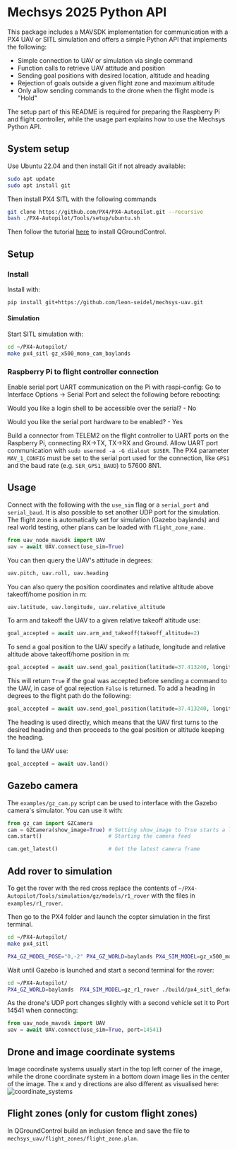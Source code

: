# Mechsys 2025 Python API
This package includes a MAVSDK implementation for communication with a PX4 UAV or SITL simulation and offers a simple Python API that implements the following:

- Simple connection to UAV or simulation via single command
- Function calls to retrieve UAV attitude and position
- Sending goal positions with desired location, altitude and heading
- Rejection of goals outside a given flight zone and maximum altitude
- Only allow sending commands to the drone when the flight mode is "Hold"

The setup part of this README is required for preparing the Raspberry Pi and flight controller, while the usage part explains how to use the Mechsys Python API.

## System setup

Use Ubuntu 22.04 and then install Git if not already available:
```sh
sudo apt update
sudo apt install git
```

Then install PX4 SITL with the following commands

```sh
git clone https://github.com/PX4/PX4-Autopilot.git --recursive
bash ./PX4-Autopilot/Tools/setup/ubuntu.sh
```

Then follow the tutorial [here](https://docs.qgroundcontrol.com/master/en/qgc-user-guide/getting_started/download_and_install.html#ubuntu) to install QGroundControl.

## Setup
### Install 
Install with:
```sh
pip install git+https://github.com/leon-seidel/mechsys-uav.git
```

#### Simulation
Start SITL simulation with:
```sh
cd ~/PX4-Autopilot/
make px4_sitl gz_x500_mono_cam_baylands
```

### Raspberry Pi to flight controller connection
Enable serial port UART communication on the Pi with raspi-config: Go to Interface Options -> Serial Port and select the following before rebooting:

Would you like a login shell to be accessible over the serial? - No

Would you like the serial port hardware to be enabled? - Yes

Build a connector from TELEM2 on the flight controller to UART ports on the Raspberry Pi, connecting RX->TX, TX->RX and Ground. Allow UART port communication with `sudo usermod -a -G dialout $USER`. The PX4 parameter `MAV_1_CONFIG` must be set to the serial port used for the connection, like `GPS1` and the baud rate (e.g. `SER_GPS1_BAUD`) to 57600 8N1.

## Usage
Connect with the following with the `use_sim` flag or a `serial_port` and `serial_baud`. It is also possible to set another UDP port for the simulation.
The flight zone is automatically set for simulation (Gazebo baylands) and real world testing, other plans can be loaded with `flight_zone_name`.
```py
from uav_node_mavsdk import UAV
uav = await UAV.connect(use_sim=True)
```

You can then query the UAV's attitude in degrees:
```py
uav.pitch, uav.roll, uav.heading
```

You can also query the position coordinates and relative altitude above takeoff/home position in m:
```py
uav.latitude, uav.longitude, uav.relative_altitude
```

To arm and takeoff the UAV to a given relative takeoff altitude use:
```py
goal_accepted = await uav.arm_and_takeoff(takeoff_altitude=2)
```

To send a goal position to the UAV specify a latitude, longitude and relative altitude above takeoff/home position in m: 
```py
goal_accepted = await uav.send_goal_position(latitude=37.413240, longitude=-121.999524, relative_altitude=8)
```

This will return `True` if the goal was accepted before sending a command to the UAV, in case of goal rejection `False` is returned. To add a heading in degrees to the flight path do the following:
```py
goal_accepted = await uav.send_goal_position(latitude=37.413240, longitude=-121.999524, relative_altitude=8, heading=11)
```
The heading is used directly, which means that the UAV first turns to the desired heading and then proceeds to the goal position or altitude keeping the heading.

To land the UAV use:
```py
goal_accepted = await uav.land()
```

## Gazebo camera
The `examples/gz_cam.py` script can be used to interface with the Gazebo camera's simulator. You can use it with:
```py
from gz_cam import GZCamera
cam = GZCamera(show_image=True) # Setting show_image to True starts a live view window
cam.start()                     # Starting the camera feed

cam.get_latest()                # Get the latest camera frame
```

## Add rover to simulation
To get the rover with the red cross replace the contents of `~/PX4-Autopilot/Tools/simulation/gz/models/r1_rover` with the files in `examples/r1_rover`.

Then go to the PX4 folder and launch the copter simulation in the first terminal.
```sh
cd ~/PX4-Autopilot/
make px4_sitl

PX4_GZ_MODEL_POSE="0,-2" PX4_GZ_WORLD=baylands PX4_SIM_MODEL=gz_x500_mono_cam_down ./build/px4_sitl_default/bin/px4 -i 1
```

Wait until Gazebo is launched and start a second terminal for the rover:

```sh
cd ~/PX4-Autopilot/
PX4_GZ_WORLD=baylands  PX4_SIM_MODEL=gz_r1_rover ./build/px4_sitl_default/bin/px4 -i 2
```

As the drone's UDP port changes slightly with a second vehicle set it to Port 14541 when connecting:
```py
from uav_node_mavsdk import UAV
uav = await UAV.connect(use_sim=True, port=14541)
```
## Drone and image coordinate systems
Image coordinate systems usually start in the top left corner of the image, while the drone coordinate system in a bottom down image lies in the center of the image. The x and y directions are also different as visualised here:
![coordinate_systems](https://github.com/user-attachments/assets/0cef72b8-ed53-49f7-a8aa-3ef62f089e24)

## Flight zones (only for custom flight zones)
In QGroundControl build an inclusion fence and save the file to `mechsys_uav/flight_zones/flight_zone.plan`.


